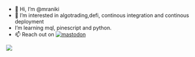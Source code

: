 - 👋 Hi, I’m @mraniki
- 👀 I’m interested in algotrading,defi, continous integration and continous deployment
-  I’m learning mql, pinescript and python.
- 📫 Reach out on [![mastodon](https://badgen.net/badge/icon/mastodon/purple?icon=mastodon&label)](@MrAniki@mastodon.social)

<img src="https://cr-ss-service.azurewebsites.net/api/ScreenShot?widget=summary&username=mraniki">

<!---
mraniki/mraniki is a ✨ special ✨ repository because its `README.md` (this file) appears on your GitHub profile.
You can click the Preview link to take a look at your changes.
--->
